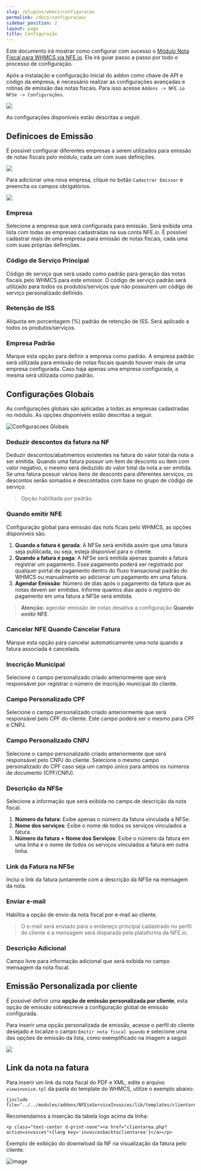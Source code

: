 ```yaml
---
slug: /plugins/whmcs/configuracao
permalink: /docs/configuracao/
sidebar_position: 2
layout: page
title: Configuração
---
```


Este documento irá mostrar como configurar com sucesso o [Módulo Nota Fiscal para WHMCS via NFE.io](https://github.com/nfe/whmcs-addon). Ela irá guiar passo a passo por todo o processo de configuração.

Após a instalação e configuração inicial do addon como chave de API e código da empresa, é necessário realizar as configurações avançadas e rotinas de emissão das notas fiscais. Para isso acesse `Addons -> NFE.io NFSe -> Configurações`.

![](../assets/img/nfeio-whmcs-docs-configuracao-05.png)

As configurações disponíveis estão descritas a seguir.

## Definicoes de Emissão

É possível configurar diferentes empresas a serem utilizados para emissão de notas fiscais pelo módulo, cada um com suas definições.

![](../assets/img/nfeio-whmcs-docs-configuracao-06.png)

Para adicionar uma nova empresa, clique no botão `Cadastrar Emissor` e preencha os campos obrigatórios.

![](../assets/img/nfeio-whmcs-docs-configuracao-07.png)

### Empresa

Selecione a empresa que será configurada para emissão. Será exibida uma lista com todas as empresas cadastradas na sua conta NFE.io. É possível cadastrar mais de uma empresa para emissão de notas fiscais, cada uma com suas próprias definições.

### Código de Serviço Principal

Código de serviço que será usado como padrão para geração das notas fiscais pelo WHMCS para este emissor. O código de serviço padrão será utilizado para todos os produtos/serviços que não possuírem um código de serviço personalizado definido.

### Retenção de ISS

Alíquota em porcentagem (%) padrão de retenção de ISS. Será aplicado a todos os produtos/serviços.

### Empresa Padrão

Marque esta opção para definir a empresa como padrão. A empresa padrão será utilizada para emissão de notas fiscais quando houver mais de uma empresa configurada. Caso haja apenas uma empresa configurada, a mesma será utilizada como padrão.

## Configurações Globais

As configurações globais são aplicadas a todas as empresas cadastradas no módulo. As opções disponíveis estão descritas a seguir.

![Configuracoes Globais](../assets/img/nfeio-whmcs-docs-configuracao-07.png)

### Deduzir descontos da fatura na NF

Deduzir descontos/abatimentos existentes na fatura do valor total da nota a ser emitida. Quando uma fatura possuir um item de desconto ou item com valor negativo, o mesmo será deduzido do valor total da nota a ser emitida. Se uma fatura possuir vários itens de desconto para diferentes serviços, os descontos serão somados e descontados com base no grupo de código de serviço.

> Opção habilitada por padrão.

### Quando emitir NFE

Configuração global para emissão das nots ficais pelo WHMCS, as opções disponíveis são.

1. **Quando a fatura é gerada**: A NFSe será emitida assim que uma fatura seja publicada, ou seja, esteja disponível para o cliente.
2. **Quando a fatura é paga**: A NFSe será emitida apenas quando a fatura registrar um pagamento. Esse pagamento poderá ser registrado por qualquer portal de pagamento dentro do fluxo transacional padrão do WHMCS ou manualmente ao adicionar um pagamento em uma fatura.
3. **Agendar Emissão**: Número de dias após o pagamento da fatura que as notas devem ser emitidas. Informe quantos dias após o registro do pagamento em uma fatura a NFSe será emitida.

> **Atenção:** agendar emissão de notas desativa a configuração **Quando emitir NFE**.

### Cancelar NFE Quando Cancelar Fatura

Marque esta opção para cancelar automaticamente uma nota quando a fatura associada é cancelada.

### Inscrição Municipal

Selecione o campo personalizado criado anteriormente que será responsável por registrar o número de inscrição municipal do cliente.

### Campo Personalizado CPF

Selecione o campo personalizado criado anteriormente que será responsável pelo CPF do cliente. Este campo poderá ser o mesmo para CPF e CNPJ.

### Campo Personalizado CNPJ

Selecione o campo personalizado criado anteriormente que será responsável pelo CNPJ do cliente. Selecione o mesmo campo personalizado do CPF caso seja um campo único para ambos os números de documento (CPF/CNPJ).

### Descrição da NFSe

Selecione a informação que será exibida no campo de descrição da nota fiscal.

1. **Número da fatura**: Exibe apenas o número da fatura vinculada a NFSe.
2. **Nome dos serviços**: Exibe o nome de todos os serviços vinculados a fatura.
3. **Número da fatura + Nome dos Serviços**: Exibe o número da fatura em uma linha e o nome de todos os serviços vinculados a fatura em outra linha.

### Link da Fatura na NFSe

Inclui o link da fatura juntamente com a descrição da NFSe na mensagem da nota.

### Enviar e-mail

Habilita a opção de envio da nota fiscal por e-mail ao cliente.

> O e-mail será enviado para o endereço principal cadastrado no perfil do cliente e a mensagem será disparada pela plataforma da NFE.io.

### Descrição Adicional

Campo livre para informação adicional que será exibida no campo mensagem da nota fiscal.


## Emissão Personalizada por cliente

É possível definir uma **opção de emissão personalizada por cliente**, esta opção de emissão sobrescreve a configuração global de emissão configurada.

Para inserir uma opção personalizada de emissão, acesse o perfil do cliente desejado e localize o campo `Emitir nota fiscal quando` e selecione uma das opções de emissão da lista, como exemplificado na imagem a seguir.

![](../assets/img/nfeio-whmcs-docs-configuracao-01.png)

## Link da nota na fatura

Para inserir um link da nota fiscal do PDF e XML, edite o arquivo `viewinvoice.tpl` da pasta do template do WHMCS, utilize o exemplo abaixo:

```smarty
{include file="../../modules/addons/NFEioServiceInvoices/lib/templates/clientarea/viewinvoice.tpl"}
```

Recomendamos a inserção da tabela logo acima da linha:
```smarty
<p class="text-center d-print-none"><a href="clientarea.php?action=invoices">{lang key='invoicesbacktoclientarea'}</a></p>
```

Exemplo de exibição do downwload da NF na visualização da fatura pelo cliente.

![image](https://user-images.githubusercontent.com/5316107/162670459-e63ba40f-9d38-41dd-9f83-18123e5945fa.png)
